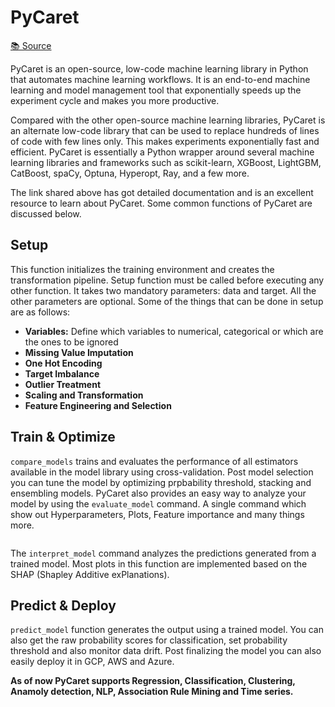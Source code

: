 # PyCaret

[📚 Source](https://pycaret.gitbook.io/docs/)

PyCaret is an open-source, low-code machine learning library in Python that automates machine learning workflows. It is an end-to-end machine learning and model management tool that exponentially speeds up the experiment cycle and makes you more productive.

Compared with the other open-source machine learning libraries, PyCaret is an alternate low-code library that can be used to replace hundreds of lines of code with few lines only. This makes experiments exponentially fast and efficient. PyCaret is essentially a Python wrapper around several machine learning libraries and frameworks such as scikit-learn, XGBoost, LightGBM, CatBoost, spaCy, Optuna, Hyperopt, Ray, and a few more.

The link shared above has got detailed documentation and is an excellent resource to learn about PyCaret. Some common functions of PyCaret are discussed below.

## Setup

This function initializes the training environment and creates the transformation pipeline. Setup function must be called before executing any other function. It takes two mandatory parameters: data and target. All the other parameters are optional. Some of the things that can be done in setup are as follows:

* **Variables:** Define which variables to numerical, categorical or which are the ones to be ignored
* **Missing Value Imputation**
* **One Hot Encoding**
* **Target Imbalance**
* **Outlier Treatment**
* **Scaling and Transformation**
* **Feature Engineering and Selection**

## Train & Optimize

`compare_models` trains and evaluates the performance of all estimators available in the model library using cross-validation. Post model selection you can tune the model by optimizing prpbability threshold, stacking and ensembling models. PyCaret also provides an easy way to analyze your model by using the `evaluate_model` command. A single command which show out Hyperparameters, Plots, Feature importance and many things more.

<figure><img src="../contents/MLFramework/images/image1.png" alt=""><figcaption></figcaption></figure>

The `interpret_model` command analyzes the predictions generated from a trained model. Most plots in this function are implemented based on the SHAP (Shapley Additive exPlanations).

## Predict & Deploy

`predict_model` function generates the output using a trained model. You can also get the raw probability scores for classification, set probability threshold and also monitor data drift. Post finalizing the model you can also easily deploy it in GCP, AWS and Azure.

**As of now PyCaret supports Regression, Classification, Clustering, Anamoly detection, NLP, Association Rule Mining and Time series.**

